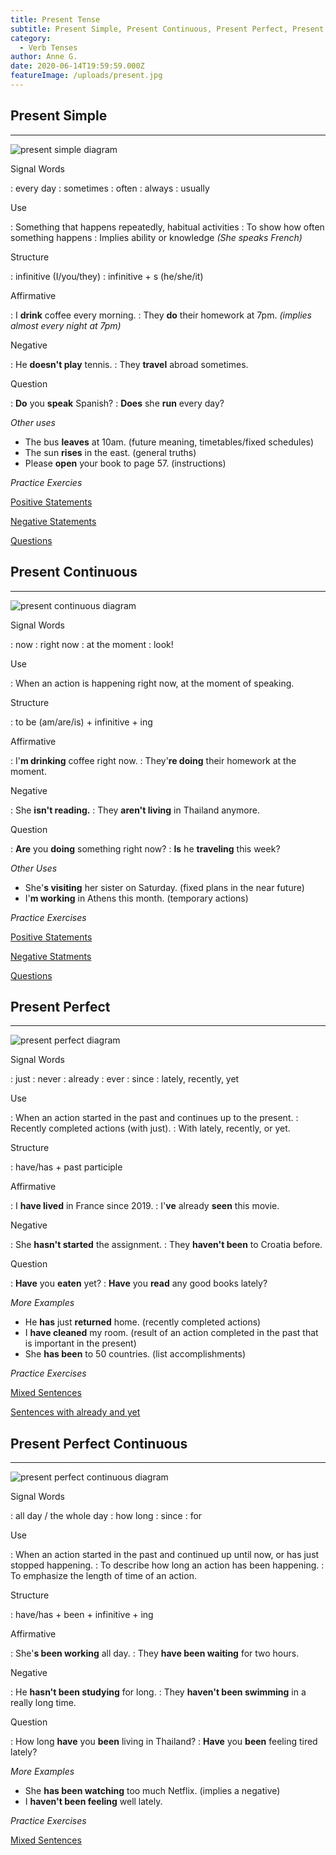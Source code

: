 ```yaml
---
title: Present Tense
subtitle: Present Simple, Present Continuous, Present Perfect, Present Perfect Continous 
category:
  - Verb Tenses
author: Anne G.
date: 2020-06-14T19:59:59.000Z
featureImage: /uploads/present.jpg
---
```


## Present Simple
- - -

![present simple diagram](/uploads/blog/present-simp.png)

Signal Words

:   every day
:   sometimes
:   often
:   always
:   usually

Use

:   Something that happens repeatedly, habitual activities
:   To show how often something happens
:   Implies ability or knowledge _(She speaks French)_

Structure

:   infinitive (I/you/they)
:   infinitive + s (he/she/it)

Affirmative

:   I **drink** coffee every morning.
:	They **do** their homework at 7pm. _(implies almost every night at 7pm)_

Negative

:   He **doesn't play** tennis.
:   They **travel** abroad sometimes.

Question

:   **Do** you **speak** Spanish?
:   **Does** she **run** every day? 

_Other uses_
- The bus **leaves** at 10am. (future meaning, timetables/fixed schedules)
- The sun **rises** in the east. (general truths)
- Please **open** your book to page 57. (instructions)

_Practice Exercies_

[Positive Statements](https://www.englisch-hilfen.de/en/exercises/tenses/simple_present_statements.htm)

[Negative Statements](https://www.englisch-hilfen.de/en/exercises/tenses/simple_present_negation_sentences.htm)

[Questions](https://www.englisch-hilfen.de/en/exercises/questions/simple_present.htm)

## Present Continuous
- - -

![present continuous diagram](/uploads/blog/present-cont.png)

Signal Words

:   now
:   right now
:   at the moment
:   look!

Use

:   When an action is happening right now, at the moment of speaking.

Structure

:   to be (am/are/is) + infinitive + ing

Affirmative

:   I'**m drinking** coffee right now.
:	They'**re doing** their homework at the moment. 

Negative

:   She **isn't reading.**
:   They **aren't living** in Thailand anymore.

Question

:   **Are** you **doing** something right now?
:   **Is** he **traveling** this week?

_Other Uses_

- She'**s visiting** her sister on Saturday. (fixed plans in the near future)
- I'**m working** in Athens this month. (temporary actions)

_Practice Exercises_

[Positive Statements](https://www.englisch-hilfen.de/en/exercises/tenses/present_progressive_statements_long.htm)

[Negative Statments](https://www.englisch-hilfen.de/en/exercises/tenses/present_progressive_negation_long.htm)

[Questions](https://www.englisch-hilfen.de/en/exercises/questions/present_progressive.htm)

## Present Perfect
- - -

![present perfect diagram](/uploads/blog/present-perf.png)

Signal Words

:   just
:   never
:   already
:   ever
:   since
:   lately, recently, yet

Use

:   When an action started in the past and continues up to the present.
:   Recently completed actions (with just).
:   With lately, recently, or yet.

Structure

:   have/has + past participle

Affirmative

:   I **have lived** in France since 2019.
:   I'**ve** already **seen** this movie.

Negative

:   She **hasn't started** the assignment. 
:   They **haven't been** to Croatia before.

Question

:   **Have** you **eaten** yet?
:   **Have** you **read** any good books lately?

_More Examples_

- He **has** just **returned** home. (recently completed actions)
- I **have cleaned** my room. (result of an action completed in the past that is important in the present)
- She **has been** to 50 countries. (list accomplishments)

_Practice Exercises_

[Mixed Sentences](https://www.englisch-hilfen.de/en/exercises/tenses/present_perfect_mix.htm)

[Sentences with already and yet](https://www.englisch-hilfen.de/en/exercises/tenses/present_perfect_already_yet.htm)

## Present Perfect Continuous
- - -

![present perfect continuous diagram](/uploads/blog/present-pc.png)

Signal Words

:   all day / the whole day
:   how long
:   since
:   for

Use

:   When an action started in the past and continued up until now, or has just stopped happening.
:   To describe how long an action has been happening.
:   To emphasize the length of time of an action.

Structure

:   have/has + been + infinitive + ing

Affirmative

:   She'**s been working** all day.
:   They **have been waiting** for two hours.

Negative

:   He **hasn't been studying** for long.
:   They **haven't been swimming** in a really long time.

Question

:   How long **have** you **been** living in Thailand?
:   **Have** you **been** feeling tired lately?

_More Examples_
- She **has been watching** too much Netflix. (implies a negative)
- I **haven't been feeling** well lately.


_Practice Exercises_

[Mixed Sentences](https://www.englisch-hilfen.de/en/exercises/tenses/present_perfect_progressive_mix.htm)

